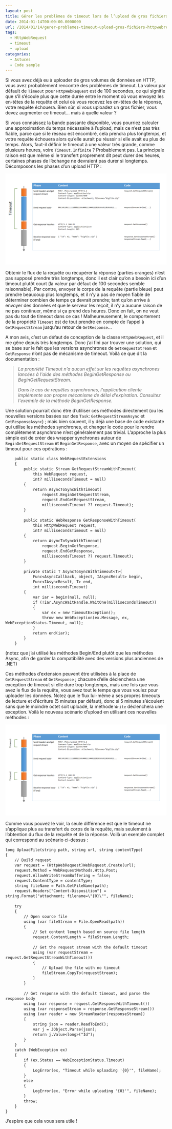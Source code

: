 ```yaml
---
layout: post
title: Gérer les problèmes de timeout lors de l’upload de gros fichiers avec HttpWebRequest
date: 2014-01-14T00:00:00.0000000
url: /2014/01/14/gerer-problemes-timeout-upload-gros-fichiers-httpwebrequest/
tags:
  - HttpWebRequest
  - timeout
  - upload
categories:
  - Astuces
  - Code sample
---
```



Si vous avez déjà eu à uploader de gros volumes de données en HTTP, vous avez probablement rencontré des problèmes de timeout. La valeur par défault de `Timeout` pour `HttpWebRequest` est de 100 secondes, ce qui signifie que s’il s’écoule plus que cette durée entre le moment où vous envoyez les en-têtes de la requête et celui où vous recevez les en-têtes de la réponse, votre requête échouera. Bien sûr, si vous uploadez un gros fichier, vous devez augmenter ce timeout… mais à quelle valeur ?

Si vous connaissez la bande passante disponible, vous pourriez calculer une approximation du temps nécessaire à l’upload, mais ce n’est pas très fiable, parce que si le réseau est encombré, cela prendra plus longtemps, et votre requête échouera alors qu’elle aurait pu réussir si elle avait eu plus de temps. Alors, faut-il définir le timeout à une valeur très grande, comme plusieurs heures, voire `Timeout.Infinite` ? Probablement pas. La principale raison est que même si le transfert proprement dit peut durer des heures, certaines phases de l’échange ne devraient pas durer si longtemps. Décomposons les phases d’un upload HTTP :

![timeout1](timeout1.png "timeout1")

Obtenir le flux de la requête ou récupérer la réponse (parties oranges) n’est pas supposé prendre très longtemps, donc il est clair qu’on a besoin ici d’un timeout plutôt court (la valeur par défaut de 100 secondes semble raisonnable). Par contre, envoyer le corps de la requête (partie bleue) peut prendre beaucoup plus longtemps, et il n’y a pas de moyen fiable de déterminer combien de temps ça devrait prendre; tant qu’on arrive à envoyer des données et que le serveur les reçoit, il n’y a aucune raison de ne pas continuer, même si ça prend des heures. Donc en fait, on ne veut pas du tout de timeout dans ce cas ! Malheureusement, le comportement de la propriété `Timeout` est de tout prendre en compte de l’appel à `GetRequestStream` jusqu’au retour de `GetResponse`…

A mon avis, c’est un défaut de conception de la classe `HttpWebRequest`, et il me gêne depuis très longtemps. Donc j’ai fini par trouver une solution, qui se base sur le fait que les versions asynchrones de `GetRequestStream` et `GetResponse` n’ont pas de mécanisme de timeout. Voilà ce que dit la documentation :


> *La propriété Timeout n'a aucun effet sur les requêtes asynchrones lancées à l'aide des méthodes BeginGetResponse ou BeginGetRequestStream.*
> 
> *Dans le cas de requêtes asynchrones, l'application cliente implémente son propre mécanisme de délai d'expiration. Consultez l'exemple de la méthode BeginGetResponse.*


Une solution pourrait donc être d’utiliser ces méthodes directement (ou les nouvelles versions basées sur des `Task`: `GetRequestStreamAsync` et `GetResponseAsync`) ; mais bien souvent, il y déjà une base de code existante qui utilise les méthodes synchrones, et changer le code pour le rendre complètement asynchrone n’est généralement pas trivial. L’approche la plus simple est de créer des wrapper synchrones autour de `BeginGetRequestStream` et `BeginGetResponse`, avec un moyen de spécifier un timeout pour ces opérations :

```
    public static class WebRequestExtensions
    {
        public static Stream GetRequestStreamWithTimeout(
            this WebRequest request,
            int? millisecondsTimeout = null)
        {
            return AsyncToSyncWithTimeout(
                request.BeginGetRequestStream,
                request.EndGetRequestStream,
                millisecondsTimeout ?? request.Timeout);
        }

        public static WebResponse GetResponseWithTimeout(
            this HttpWebRequest request,
            int? millisecondsTimeout = null)
        {
            return AsyncToSyncWithTimeout(
                request.BeginGetResponse,
                request.EndGetResponse,
                millisecondsTimeout ?? request.Timeout);
        }

        private static T AsyncToSyncWithTimeout<T>(
            Func<AsyncCallback, object, IAsyncResult> begin,
            Func<IAsyncResult, T> end,
            int millisecondsTimeout)
        {
            var iar = begin(null, null);
            if (!iar.AsyncWaitHandle.WaitOne(millisecondsTimeout))
            {
                var ex = new TimeoutException();
                throw new WebException(ex.Message, ex, WebExceptionStatus.Timeout, null);
            }
            return end(iar);
        }
    }
```

(notez que j’ai utilisé les méthodes Begin/End plutôt que les méthodes Async, afin de garder la compatibilité avec des versions plus anciennes de  .NET)

Ces méthodes d’extension peuvent être utilisées à la place de `GetRequestStream` et `GetResponse` ; chacune d’elle déclenchera une exception de timeout si elle dure trop longtemps, mais une fois que vous avez le flux de la requête, vous avez tout le temps que vous voulez pour uploader les données. Notez que le flux lui-même a ses propres timeouts de lecture et d’écriture (5 minutes par défaut), donc si 5 minutes s’écoulent sans que le moindre octet soit uploadé, la méthode `Write` déclenchera une exception. Voilà le nouveau scénario d’upload en utilisant ces nouvelles méthodes :

![timeout2](timeout2.png "timeout2")

Comme vous pouvez le voir, la seule différence est que le timeout ne s’applique plus au transfert du corps de la requête, mais seulement à l’obtention du flux de la requête et de la réponse. Voilà un exemple complet qui correspond au scénario ci-dessus :

```
long UploadFile(string path, string url, string contentType)
{
    // Build request
    var request = (HttpWebRequest)WebRequest.Create(url);
    request.Method = WebRequestMethods.Http.Post;
    request.AllowWriteStreamBuffering = false;
    request.ContentType = contentType;
    string fileName = Path.GetFileName(path);
    request.Headers["Content-Disposition"] = string.Format("attachment; filename=\"{0}\"", fileName);
    
    try
    {
        // Open source file
        using (var fileStream = File.OpenRead(path))
        {
            // Set content length based on source file length
            request.ContentLength = fileStream.Length;
            
            // Get the request stream with the default timeout
            using (var requestStream = request.GetRequestStreamWithTimeout())
            {
                // Upload the file with no timeout
                fileStream.CopyTo(requestStream);
            }
        }
        
        // Get response with the default timeout, and parse the response body
        using (var response = request.GetResponseWithTimeout())
        using (var responseStream = response.GetResponseStream())
        using (var reader = new StreamReader(responseStream))
        {
            string json = reader.ReadToEnd();
            var j = JObject.Parse(json);
            return j.Value<long>("Id");
        }
    }
    catch (WebException ex)
    {
        if (ex.Status == WebExceptionStatus.Timeout)
        {
            LogError(ex, "Timeout while uploading '{0}'", fileName);
        }
        else
        {
            LogError(ex, "Error while uploading '{0}'", fileName);
        }
        throw;
    }
}
```

J’espère que cela vous sera utile !


